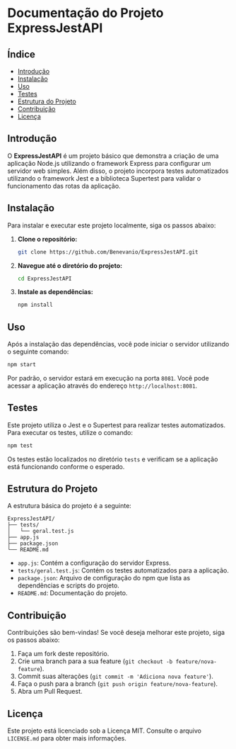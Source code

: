 # Documentação do Projeto ExpressJestAPI

## Índice

- [Introdução](#introdução)
- [Instalação](#instalação)
- [Uso](#uso)
- [Testes](#testes)
- [Estrutura do Projeto](#estrutura-do-projeto)
- [Contribuição](#contribuição)
- [Licença](#licença)

## Introdução

O **ExpressJestAPI** é um projeto básico que demonstra a criação de uma aplicação Node.js utilizando o framework Express para configurar um servidor web simples. Além disso, o projeto incorpora testes automatizados utilizando o framework Jest e a biblioteca Supertest para validar o funcionamento das rotas da aplicação.

## Instalação

Para instalar e executar este projeto localmente, siga os passos abaixo:

1. **Clone o repositório:**

   ```bash
   git clone https://github.com/Benevanio/ExpressJestAPI.git
   ```

2. **Navegue até o diretório do projeto:**

   ```bash
   cd ExpressJestAPI
   ```

3. **Instale as dependências:**

   ```bash
   npm install
   ```

## Uso

Após a instalação das dependências, você pode iniciar o servidor utilizando o seguinte comando:

```bash
npm start
```

Por padrão, o servidor estará em execução na porta `8081`. Você pode acessar a aplicação através do endereço `http://localhost:8081`.

## Testes

Este projeto utiliza o Jest e o Supertest para realizar testes automatizados. Para executar os testes, utilize o comando:

```bash
npm test
```

Os testes estão localizados no diretório `tests` e verificam se a aplicação está funcionando conforme o esperado.

## Estrutura do Projeto

A estrutura básica do projeto é a seguinte:

```
ExpressJestAPI/
├── tests/
│   └── geral.test.js
├── app.js
├── package.json
└── README.md
```

- `app.js`: Contém a configuração do servidor Express.
- `tests/geral.test.js`: Contém os testes automatizados para a aplicação.
- `package.json`: Arquivo de configuração do npm que lista as dependências e scripts do projeto.
- `README.md`: Documentação do projeto.

## Contribuição

Contribuições são bem-vindas! Se você deseja melhorar este projeto, siga os passos abaixo:

1. Faça um fork deste repositório.
2. Crie uma branch para a sua feature (`git checkout -b feature/nova-feature`).
3. Commit suas alterações (`git commit -m 'Adiciona nova feature'`).
4. Faça o push para a branch (`git push origin feature/nova-feature`).
5. Abra um Pull Request.

## Licença

Este projeto está licenciado sob a Licença MIT. Consulte o arquivo `LICENSE.md` para obter mais informações. 